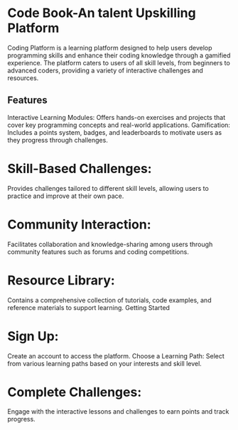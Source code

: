 # Code Book-An talent Upskilling Platform
Coding Platform is a learning platform designed to help users develop programming skills and enhance their coding knowledge through a gamified experience. The platform caters to users of all skill levels, from beginners to advanced coders, providing a variety of interactive challenges and resources.

## Features
Interactive Learning Modules: Offers hands-on exercises and projects that cover key programming concepts and real-world applications.
Gamification: Includes a points system, badges, and leaderboards to motivate users as they progress through challenges.
# Skill-Based Challenges:
Provides challenges tailored to different skill levels, allowing users to practice and improve at their own pace.
# Community Interaction:
Facilitates collaboration and knowledge-sharing among users through community features such as forums and coding competitions.
# Resource Library: 
Contains a comprehensive collection of tutorials, code examples, and reference materials to support learning.
Getting Started
# Sign Up:
Create an account to access the platform.
Choose a Learning Path: Select from various learning paths based on your interests and skill level.
# Complete Challenges:
Engage with the interactive lessons and challenges to earn points and track progress.
